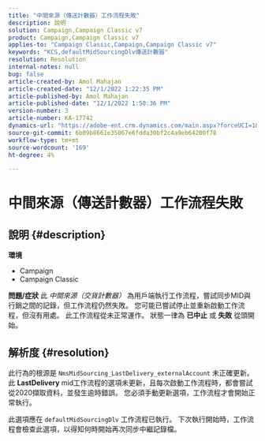 ```yaml
---
title: "中間來源（傳送計數器）工作流程失敗"
description: 說明
solution: Campaign,Campaign Classic v7
product: Campaign,Campaign Classic v7
applies-to: "Campaign Classic,Campaign,Campaign Classic v7"
keywords: "KCS,defaultMidSourcingDlv傳送計數器"
resolution: Resolution
internal-notes: null
bug: false
article-created-by: Amol Mahajan
article-created-date: "12/1/2022 1:22:35 PM"
article-published-by: Amol Mahajan
article-published-date: "12/1/2022 1:50:36 PM"
version-number: 3
article-number: KA-17742
dynamics-url: "https://adobe-ent.crm.dynamics.com/main.aspx?forceUCI=1&pagetype=entityrecord&etn=knowledgearticle&id=79e72335-7b71-ed11-9561-6045bd006793"
source-git-commit: 6b09b8661e35067e6fdda30bf2c4a9eb64200f78
workflow-type: tm+mt
source-wordcount: '169'
ht-degree: 4%

---
```


# 中間來源（傳送計數器）工作流程失敗

## 說明 {#description}

<b>環境</b>
- Campaign
- Campaign Classic



<b>問題/症狀</b>
此 *中間來源（交貨計數器）* 為用戶端執行工作流程，嘗試同步MID與行銷之間的記錄，但工作流程仍然失敗。 您可能已嘗試停止並重新啟動工作流程，但沒有用處。 此工作流程從未正常運作。 狀態一律為 <b>已中止</b> 或 <b>失敗</b> 從頭開始。


## 解析度 {#resolution}


此行為的根源是 `NmsMidSourcing_LastDelivery_externalAccount` 未正確更新。 此 <b>LastDelivery</b> mid工作流程的選項未更新，且每次啟動工作流程時，都會嘗試從2020擷取資料，並發生逾時錯誤。 您必須手動更新選項，工作流程才會開始正常執行。

此選項應在 `defaultMidSourcingDlv` 工作流程已執行。 下次執行開始時，工作流程會檢查此選項，以得知何時開始再次同步中繼記錄檔。
